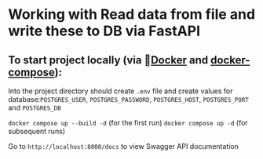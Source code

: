 # Working with Read data from file and write these to DB via FastAPI

## To start project locally (via 🐋[Docker](https://docs.docker.com/engine/install/) and [docker-compose](https://docs.docker.com/compose/install/)):

Into the project directory should create `.env` file and create values for database:`POSTGRES_USER`, `POSTGRES_PASSWORD`, `POSTGRES_HOST`, `POSTGRES_PORT` and `POSTGRES_DB`


`docker compose up --build -d` (for the first run)
`docker compose up -d` (for subsequent runs)

Go to `http://localhost:8000/docs` to view Swagger API documentation

